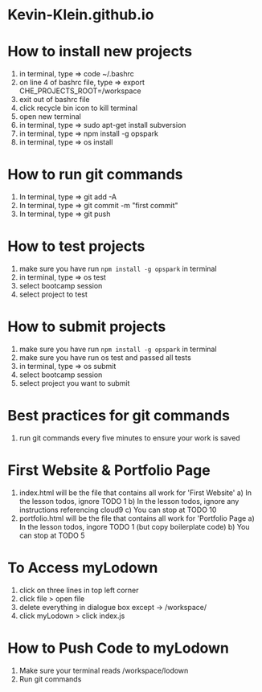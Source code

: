 # Kevin-Klein.github.io


# How to install new projects
1) in terminal, type => code ~/.bashrc
2) on line 4 of bashrc file, type => export CHE_PROJECTS_ROOT=/workspace
3) exit out of bashrc file
4) click recycle bin icon to kill terminal
5) open new terminal
6) in terminal, type => sudo apt-get install subversion
7) in terminal, type => npm install -g opspark
8) in terminal, type => os install

# How to run git commands
1) In terminal, type => git add -A
2) In terminal, type => git commit -m "first commit"
3) In terminal, type => git push 

# How to test projects 
1) make sure you have run `npm install -g opspark` in terminal
2) in terminal, type => os test
3) select bootcamp session
4) select project to test

# How to submit projects
1) make sure you have run `npm install -g opspark` in terminal
2) make sure you have run os test and passed all tests
3) in terminal, type => os submit
4) select bootcamp session
5) select project you want to submit

# Best practices for git commands 
1) run git commands every five minutes to ensure your work is saved

# First Website & Portfolio Page
1) index.html will be the file that contains all work for 'First Website'
   a) In the lesson todos, ignore TODO 1
   b) In the lesson todos, ignore any instructions referencing cloud9
   c) You can stop at TODO 10
2) portfolio.html will be the file that contains all work for 'Portfolio Page
   a) In the lesson todos, ingore TODO 1 (but copy boilerplate code)
   b) You can stop at TODO 5

# To Access myLodown
1) click on three lines in top left corner
2) click file > open file
3) delete everything in dialogue box except -> /workspace/
4) click myLodown > click index.js

# How to Push Code to myLodown
1) Make sure your terminal reads /workspace/lodown
2) Run git commands